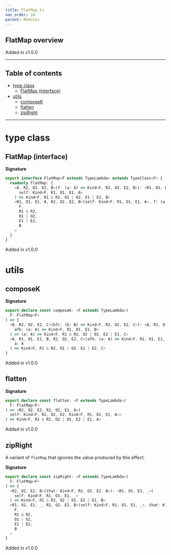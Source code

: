 ```yaml
---
title: FlatMap.ts
nav_order: 10
parent: Modules
---
```


## FlatMap overview

Added in v1.0.0

---

<h2 class="text-delta">Table of contents</h2>

- [type class](#type-class)
  - [FlatMap (interface)](#flatmap-interface)
- [utils](#utils)
  - [composeK](#composek)
  - [flatten](#flatten)
  - [zipRight](#zipright)

---

# type class

## FlatMap (interface)

**Signature**

```ts
export interface FlatMap<F extends TypeLambda> extends TypeClass<F> {
  readonly flatMap: {
    <A, R2, O2, E2, B>(f: (a: A) => Kind<F, R2, O2, E2, B>): <R1, O1, E1>(
      self: Kind<F, R1, O1, E1, A>
    ) => Kind<F, R1 & R2, O1 | O2, E1 | E2, B>
    <R1, O1, E1, A, R2, O2, E2, B>(self: Kind<F, R1, O1, E1, A>, f: (a: A) => Kind<F, R2, O2, E2, B>): Kind<
      F,
      R1 & R2,
      O1 | O2,
      E1 | E2,
      B
    >
  }
}
```

Added in v1.0.0

# utils

## composeK

**Signature**

```ts
export declare const composeK: <F extends TypeLambda>(
  F: FlatMap<F>
) => {
  <B, R2, O2, E2, C>(bfc: (b: B) => Kind<F, R2, O2, E2, C>): <A, R1, O1, E1>(
    afb: (a: A) => Kind<F, R1, O1, E1, B>
  ) => (a: A) => Kind<F, R1 & R2, O2 | O1, E2 | E1, C>
  <A, R1, O1, E1, B, R2, O2, E2, C>(afb: (a: A) => Kind<F, R1, O1, E1, B>, bfc: (b: B) => Kind<F, R2, O2, E2, C>): (
    a: A
  ) => Kind<F, R1 & R2, O1 | O2, E1 | E2, C>
}
```

Added in v1.0.0

## flatten

**Signature**

```ts
export declare const flatten: <F extends TypeLambda>(
  F: FlatMap<F>
) => <R2, O2, E2, R1, O1, E1, A>(
  self: Kind<F, R2, O2, E2, Kind<F, R1, O1, E1, A>>
) => Kind<F, R1 & R2, O2 | O1, E2 | E1, A>
```

Added in v1.0.0

## zipRight

A variant of `flatMap` that ignores the value produced by this effect.

**Signature**

```ts
export declare const zipRight: <F extends TypeLambda>(
  F: FlatMap<F>
) => {
  <R2, O2, E2, B>(that: Kind<F, R2, O2, E2, B>): <R1, O1, E1, _>(
    self: Kind<F, R1, O1, E1, _>
  ) => Kind<F, R1 & R2, O2 | O1, E2 | E1, B>
  <R1, O1, E1, _, R2, O2, E2, B>(self: Kind<F, R1, O1, E1, _>, that: Kind<F, R2, O2, E2, B>): Kind<
    F,
    R1 & R2,
    O1 | O2,
    E1 | E2,
    B
  >
}
```

Added in v1.0.0
